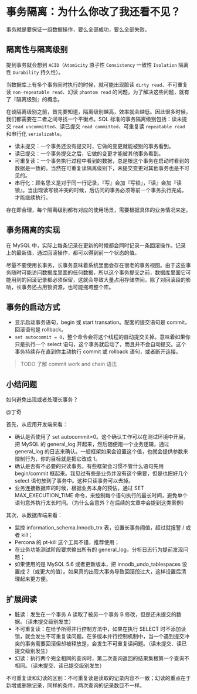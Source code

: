# 事务隔离：为什么你改了我还看不见？

事务就是要保证一组数据操作，要么全部成功，要么全部失败。

## 隔离性与隔离级别

提到事务就会想到 `ACID`（`Atomicity` 原子性 `Consistency` 一致性 `Isolation` 隔离性 `Durability` 持久性）。

当数据库上有多个事务同时执行的时候，就可能出现脏读 `dirty read`、不可重复读 `non-repeatable read`、幻读 `phantom read` 的问题，为了解决这些问题，就有了『隔离级别』的概念。

在谈隔离级别之前，首先要知道，隔离级别越高，效率就会越低。因此很多时候，我们都需要在二者之间寻找一个平衡点。SQL 标准的事务隔离级别包括：读未提交 `read uncommitted`、读已提交 `read committed`、可重复读 `repeatable read` 和串行化 `serializable`。

- 读未提交：一个事务还没有提交时，它做的变更就能被别的事务看到。
- 读已提交：一个事务提交之后，它做的变更才能被其他事务看到。
- 可重复读：一个事务执行过程中看到的数据，总是根这个事务在启动时看到的数据是一致的。当然在可重复读隔离级别下，未提交变更对其他事务也是不可见的。
- 串行化：顾名思义是对于同一行记录，『写』会加『写锁』，『读』会加『读锁』。当出现读写锁冲突的时候，后访问的事务必须等前一个事务执行完成，才能继续执行。

存在即合理，每个隔离级别都有对应的使用场景，需要根据具体的业务情况来定。

## 事务隔离的实现

在 MySQL 中，实际上每条记录在更新的时候都会同时记录一条回滚操作。记录上的最新值，通过回滚操作，都可以得到前一个状态的值。

尽量不要使用长事务，长事务意味着系统里面会存在很老的事务视图。由于这些事务随时可能访问数据库里面的任何数据，所以这个事务提交之前，数据库里面它可能用到的回滚记录都必须保留，这就会导致大量占用存储空间。除了对回滚段的影响，长事务还占用锁资源，也可能拖垮整个库。

## 事务的启动方式

- 显示启动事务语句，begin 或 start transation。配套的提交语句是 commit，回滚语句是 rollback。
- `set autocommit = 0`，整个命令会将这个线程的自动提交关掉。意味着如果你只是执行一个 select 语句，这个事务就启动了，而且并不会自动提交。这个事务持续存在直到你主动执行 commit 或 rollback 语句，或者断开连接。

> TODO 了解 commit work and chain 语法


## 小结问题

如何避免出现或者处理长事务？

@丁奇

首先，从应用开发端来看：

- 确认是否使用了 set autocommit=0。这个确认工作可以在测试环境中开展，把 MySQL 的 general_log 开起来，然后随便跑一个业务逻辑，通过 general_log 的日志来确认。一般框架如果会设置这个值，也就会提供参数来控制行为，你的目标就是把它改成 1。
- 确认是否有不必要的只读事务。有些框架会习惯不管什么语句先用 begin/commit 框起来。我见过有些是业务并没有这个需要，但是也把好几个 select 语句放到了事务中。这种只读事务可以去掉。
- 业务连接数据库的时候，根据业务本身的预估，通过 SET MAX_EXECUTION_TIME 命令，来控制每个语句执行的最长时间，避免单个语句意外执行太长时间。（为什么会意外？在后续的文章中会提到这类案例）

其次，从数据库端来看：

- 监控 information_schema.Innodb_trx 表，设置长事务阈值，超过就报警 / 或者 kill；
- Percona 的 pt-kill 这个工具不错，推荐使用；
- 在业务功能测试阶段要求输出所有的 general_log，分析日志行为提前发现问题；
- 如果使用的是 MySQL  5.6 或者更新版本，把 innodb_undo_tablespaces 设置成 2（或更大的值）。如果真的出现大事务导致回滚段过大，这样设置后清理起来更方便。

## 扩展阅读

- 脏读：发生在一个事务 A 读取了被另一个事务 B 修改，但是还未提交的数据。（读未提交级别发生）
- 不可重复读：在给予所得并行控制方法中，如果在执行 SELECT 时不添加读锁，就会发生不可重复读问题。在多版本并行控制机制中，当一个遇到提交冲突的事务需要回滚但却被释放是，会发生不可重复读问题。（读未提交、读已提交级别发生）
- 幻读：执行两个完全相同的查询时，第二次查询返回的结果集根第一个查询不相同。（读未提交、读已提交级别发生）

不可重复读和幻读的区别：不可重复读是读取的记录内容不一致；幻读的重点在于新增或删除记录，同样的条件，两次查询的记录数目不一样。
